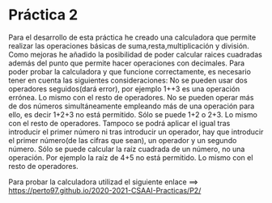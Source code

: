  # Práctica 2
Para el desarrollo de esta práctica he creado una calculadora que permite realizar las operaciones básicas de suma,resta,multiplicación y división.
Como mejoras he añadido la posibilidad de poder calcular raices cuadradas además del punto que permite hacer operaciones con decimales.
Para poder probar la calculadora y que funcione correctamente, es necesario tener en cuenta las siguientes consideraciones:
No se pueden usar dos operadores seguidos(dará error), por ejemplo 1++3 es una operación errónea. Lo mismo con el resto de operadores.
No se pueden operar más de dos números simultáneamente empleando más de una operación para ello, es decir 1+2+3 no está permitido. Sólo se puede 1+2 o 2+3. Lo mismo con el resto de operadores.
Tampoco se podrá aplicar el igual tras introducir el primer número ni tras introducir un operador, hay que introducir el primer número(de las cifras que sean), un operador y un segundo número.
Sólo se puede calcular la raíz cuadrada de un número, no una operación. Por ejemplo la raíz de 4+5 no está permitido. Lo mismo con el resto de operadores.

Para probar la calculadora utilizad el siguiente enlace ==> https://perto97.github.io/2020-2021-CSAAI-Practicas/P2/
